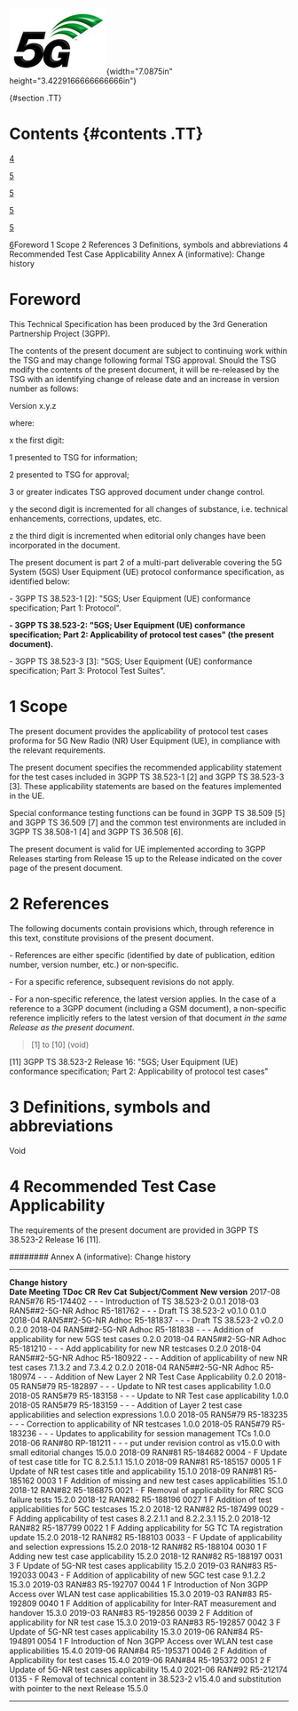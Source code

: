 ![](./media/image1.jpeg){width="7.0875in" height="3.4229166666666666in"}

  {#section .TT}

Contents {#contents .TT}
========

[4](#foreword)

[5](#scope)

[5](#references)

[5](#definitions-symbols-and-abbreviations)

[5](#recommended-test-case-applicability)

[6](#annex-a-informative-change-history)Foreword 1 Scope 2 References 3
Definitions, symbols and abbreviations 4 Recommended Test Case
Applicability Annex A (informative): Change history

Foreword
========

This Technical Specification has been produced by the 3rd Generation
Partnership Project (3GPP).

The contents of the present document are subject to continuing work
within the TSG and may change following formal TSG approval. Should the
TSG modify the contents of the present document, it will be re-released
by the TSG with an identifying change of release date and an increase in
version number as follows:

Version x.y.z

where:

x the first digit:

1 presented to TSG for information;

2 presented to TSG for approval;

3 or greater indicates TSG approved document under change control.

y the second digit is incremented for all changes of substance, i.e.
technical enhancements, corrections, updates, etc.

z the third digit is incremented when editorial only changes have been
incorporated in the document.

The present document is part 2 of a multi-part deliverable covering the
5G System (5GS) User Equipment (UE) protocol conformance specification,
as identified below:

\- 3GPP TS 38.523-1 \[2\]: \"5GS; User Equipment (UE) conformance
specification; Part 1: Protocol\".

**- 3GPP TS 38.523-2: \"5GS; User Equipment (UE) conformance
specification; Part 2: Applicability of protocol test cases\" (the
present document).**

\- 3GPP TS 38.523-3 \[3\]: \"5GS; User Equipment (UE) conformance
specification; Part 3: Protocol Test Suites\".

1 Scope
=======

The present document provides the applicability of protocol test cases
proforma for 5G New Radio (NR) User Equipment (UE), in compliance with
the relevant requirements.

The present document specifies the recommended applicability statement
for the test cases included in 3GPP TS 38.523-1 \[2\] and 3GPP TS
38.523-3 \[3\]. These applicability statements are based on the features
implemented in the UE.

Special conformance testing functions can be found in 3GPP TS 38.509
\[5\] and 3GPP TS 36.509 \[7\] and the common test environments are
included in 3GPP TS 38.508-1 \[4\] and 3GPP TS 36.508 \[6\].

The present document is valid for UE implemented according to 3GPP
Releases starting from Release 15 up to the Release indicated on the
cover page of the present document.

2 References
============

The following documents contain provisions which, through reference in
this text, constitute provisions of the present document.

\- References are either specific (identified by date of publication,
edition number, version number, etc.) or non‑specific.

\- For a specific reference, subsequent revisions do not apply.

\- For a non-specific reference, the latest version applies. In the case
of a reference to a 3GPP document (including a GSM document), a
non-specific reference implicitly refers to the latest version of that
document *in the same Release as the present document*.

> \[1\] to \[10\] (void)

\[11\] 3GPP TS 38.523-2 Release 16: \"5GS; User Equipment (UE)
conformance specification; Part 2: Applicability of protocol test
cases\"

3 Definitions, symbols and abbreviations
========================================

Void

4 Recommended Test Case Applicability
=====================================

The requirements of the present document are provided in 3GPP TS
38.523-2 Release 16 \[11\].

######## Annex A (informative): Change history

  -------------------- ----------------------- ----------- -------- --------- --------- ---------------------------------------------------------------------------------------------------- -----------------
  **Change history**                                                                                                                                                                         
  **Date**             **Meeting**             **TDoc**    **CR**   **Rev**   **Cat**   **Subject/Comment**                                                                                  **New version**
  2017-08              RAN5\#76                R5-174402   \-       \-        \-        Introduction of TS 38.523-2                                                                          0.0.1
  2018-03              RAN5\#\#2-5G-NR Adhoc   R5-181762   \-       \-        \-        Draft TS 38.523-2 v0.1.0                                                                             0.1.0
  2018-04              RAN5\#\#2-5G-NR Adhoc   R5-181837   \-       \-        \-        Draft TS 38.523-2 v0.2.0                                                                             0.2.0
  2018-04              RAN5\#\#2-5G-NR Adhoc   R5-181838   \-       \-        \-        Addition of applicability for new 5GS test cases                                                     0.2.0
  2018-04              RAN5\#\#2-5G-NR Adhoc   R5-181210   \-       \-        \-        Add applicability for new NR testcases                                                               0.2.0
  2018-04              RAN5\#\#2-5G-NR Adhoc   R5-180922   \-       \-        \-        Addition of applicability of new NR test cases 7.1.3.2 and 7.3.4.2                                   0.2.0
  2018-04              RAN5\#\#2-5G-NR Adhoc   R5-180974   \-       \-        \-        Addition of New Layer 2 NR Test Case Applicability                                                   0.2.0
  2018-05              RAN5\#79                R5-182897   \-       \-        \-        Update to NR test cases applicability                                                                1.0.0
  2018-05              RAN5\#79                R5-183158   \-       \-        \-        Update to NR Test case applicability                                                                 1.0.0
  2018-05              RAN5\#79                R5-183159   \-       \-        \-        Addition of Layer 2 test case applicabilities and selection expressions                              1.0.0
  2018-05              RAN5\#79                R5-183235   \-       \-        \-        Correction to applicability of NR testcases                                                          1.0.0
  2018-05              RAN5\#79                R5-183236   \-       \-        \-        Updates to applicability for session management TCs                                                  1.0.0
  2018-06              RAN\#80                 RP-181211   \-       \-        \-        put under revision control as v15.0.0 with small editorial changes                                   15.0.0
  2018-09              RAN\#81                 R5-184682   0004     \-        F         Update of test case title for TC 8.2.5.1.1                                                           15.1.0
  2018-09              RAN\#81                 R5-185157   0005     1         F         Update of NR test cases title and applicability                                                      15.1.0
  2018-09              RAN\#81                 R5-185162   0003     1         F         Addition of missing and new test cases applicabilities                                               15.1.0
  2018-12              RAN\#82                 R5-186875   0021     \-        F         Removal of applicability for RRC SCG failure tests                                                   15.2.0
  2018-12              RAN\#82                 R5-188196   0027     1         F         Addition of test applicabilities for 5GC testcases                                                   15.2.0
  2018-12              RAN\#82                 R5-187499   0029     \-        F         Adding applicability of test cases 8.2.2.1.1 and 8.2.2.3.1                                           15.2.0
  2018-12              RAN\#82                 R5-187799   0022     1         F         Adding applicability for 5G TC TA registration update                                                15.2.0
  2018-12              RAN\#82                 R5-188103   0033     \-        F         Update of applicability and selection expressions                                                    15.2.0
  2018-12              RAN\#82                 R5-188104   0030     1         F         Adding new test case applicability                                                                   15.2.0
  2018-12              RAN\#82                 R5-188197   0031     3         F         Update of 5G-NR test cases applicability                                                             15.2.0
  2019-03              RAN\#83                 R5-192033   0043     \-        F         Addition of applicability of new 5GC test case 9.1.2.2                                               15.3.0
  2019-03              RAN\#83                 R5-192707   0044     1         F         Introduction of Non 3GPP Access over WLAN test case applicabilities                                  15.3.0
  2019-03              RAN\#83                 R5-192809   0040     1         F         Addition of applicability for Inter-RAT measurement and handover                                     15.3.0
  2019-03              RAN\#83                 R5-192856   0039     2         F         Addition of applicability for NR test case                                                           15.3.0
  2019-03              RAN\#83                 R5-192857   0042     3         F         Update of 5G-NR test cases applicability                                                             15.3.0
  2019-06              RAN\#84                 R5-194891   0054     1         F         Introduction of Non 3GPP Access over WLAN test case applicabilities                                  15.4.0
  2019-06              RAN\#84                 R5-195371   0046     2         F         Addition of Applicability for test cases                                                             15.4.0
  2019-06              RAN\#84                 R5-195372   0051     2         F         Update of 5G-NR test cases applicability                                                             15.4.0
  2021-06              RAN\#92                 R5-212174   0135     \-        F         Removal of technical content in 38.523-2 v15.4.0 and substitution with pointer to the next Release   15.5.0
  -------------------- ----------------------- ----------- -------- --------- --------- ---------------------------------------------------------------------------------------------------- -----------------
